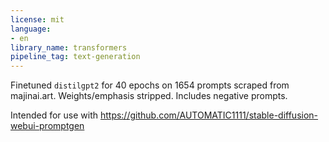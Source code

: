 ```yaml
---
license: mit
language:
- en
library_name: transformers
pipeline_tag: text-generation
---
```


Finetuned `distilgpt2` for 40 epochs on 1654 prompts scraped from majinai.art. Weights/emphasis stripped. Includes negative prompts.

Intended for use with https://github.com/AUTOMATIC1111/stable-diffusion-webui-promptgen
